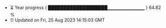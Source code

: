 - ⏳ Year progress { ███████████████████▁▁▁▁▁▁▁▁▁▁▁ } 64.82 %
- ⏰ Updated on Fri, 25 Aug 2023 14:15:03 GMT

